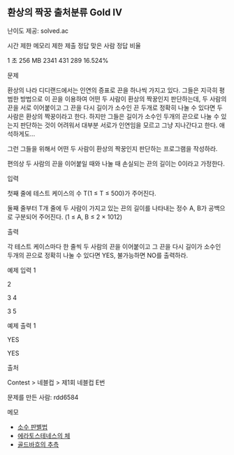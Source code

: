 ## 환상의 짝꿍 출처분류 Gold IV

난이도 제공: solved.ac

시간 제한	메모리 제한	제출	정답	맞은 사람	정답 비율

1 초	256 MB	2341	431	289	16.524%

문제

환상의 나라 디디랜드에서는 인연의 증표로 끈을 하나씩 가지고 있다. 그들은 지극히 평범한 방법으로 이 끈을 이용하여 어떤 두 사람이 환상의 짝꿍인지 판단하는데, 두 사람의 끈을 서로 이어붙이고 그 끈을 다시 길이가 소수인 끈 두개로 정확히 나눌 수 있다면 두 사람은 환상의 짝꿍이라고 한다. 하지만 그들은 길이가 소수인 두개의 끈으로 나눌 수 있는지 판단하는 것이 어려워서 대부분 서로가 인연임을 모르고 그냥 지나간다고 한다. 애석하게도...


그런 그들을 위해서 어떤 두 사람이 환상의 짝꿍인지 판단하는 프로그램을 작성하라.

편의상 두 사람의 끈을 이어붙일 때와 나눌 때 손실되는 끈의 길이는 0이라고 가정한다.

입력

첫째 줄에 테스트 케이스의 수 T(1 ≤ T ≤ 500)가 주어진다.

둘째 줄부터 T개 줄에 두 사람이 가지고 있는 끈의 길이를 나타내는 정수 A, B가 공백으로 구분되어 주어진다. (1 ≤ A, B ≤ 2 × 1012)

출력

각 테스트 케이스마다 한 줄씩 두 사람의 끈을 이어붙이고 그 끈을 다시 길이가 소수인 두개의 끈으로 정확히 나눌 수 있다면 YES, 불가능하면 NO를 출력하라.

예제 입력 1

2

3 4

3 5

예제 출력 1

YES

YES

출처

Contest > 네블컵 > 제1회 네블컵 E번



문제를 만든 사람: rdd6584

메모
- [소수 판별법](https://myjamong.tistory.com/139)
- [에라토스테네스의 체](https://ko.wikipedia.org/wiki/%EC%97%90%EB%9D%BC%ED%86%A0%EC%8A%A4%ED%85%8C%EB%84%A4%EC%8A%A4%EC%9D%98_%EC%B2%B4)
- [골드바흐의 추측](https://ko.wikipedia.org/wiki/%EA%B3%A8%EB%93%9C%EB%B0%94%ED%9D%90%EC%9D%98_%EC%B6%94%EC%B8%A1)


